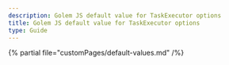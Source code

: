 ```yaml
---
description: Golem JS default value for TaskExecutor options
title: Golem JS default value for TaskExecutor options
type: Guide
---
```


{% partial file="customPages/default-values.md" /%}